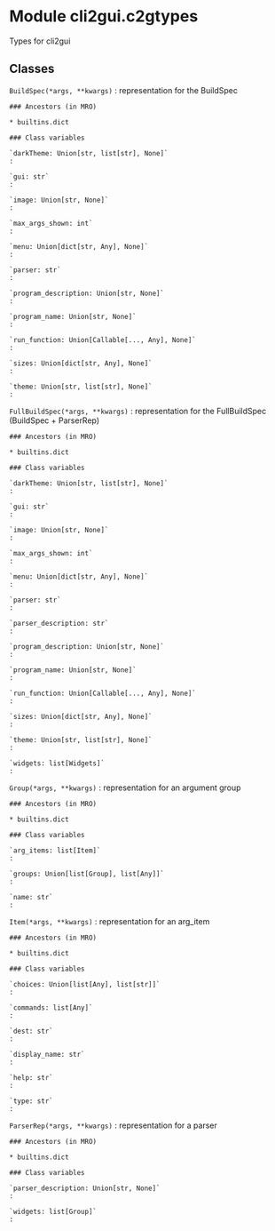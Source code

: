 Module cli2gui.c2gtypes
=======================
Types for cli2gui

Classes
-------

`BuildSpec(*args, **kwargs)`
:   representation for the BuildSpec

    ### Ancestors (in MRO)

    * builtins.dict

    ### Class variables

    `darkTheme: Union[str, list[str], None]`
    :

    `gui: str`
    :

    `image: Union[str, None]`
    :

    `max_args_shown: int`
    :

    `menu: Union[dict[str, Any], None]`
    :

    `parser: str`
    :

    `program_description: Union[str, None]`
    :

    `program_name: Union[str, None]`
    :

    `run_function: Union[Callable[..., Any], None]`
    :

    `sizes: Union[dict[str, Any], None]`
    :

    `theme: Union[str, list[str], None]`
    :

`FullBuildSpec(*args, **kwargs)`
:   representation for the FullBuildSpec (BuildSpec + ParserRep)

    ### Ancestors (in MRO)

    * builtins.dict

    ### Class variables

    `darkTheme: Union[str, list[str], None]`
    :

    `gui: str`
    :

    `image: Union[str, None]`
    :

    `max_args_shown: int`
    :

    `menu: Union[dict[str, Any], None]`
    :

    `parser: str`
    :

    `parser_description: str`
    :

    `program_description: Union[str, None]`
    :

    `program_name: Union[str, None]`
    :

    `run_function: Union[Callable[..., Any], None]`
    :

    `sizes: Union[dict[str, Any], None]`
    :

    `theme: Union[str, list[str], None]`
    :

    `widgets: list[Widgets]`
    :

`Group(*args, **kwargs)`
:   representation for an argument group

    ### Ancestors (in MRO)

    * builtins.dict

    ### Class variables

    `arg_items: list[Item]`
    :

    `groups: Union[list[Group], list[Any]]`
    :

    `name: str`
    :

`Item(*args, **kwargs)`
:   representation for an arg_item

    ### Ancestors (in MRO)

    * builtins.dict

    ### Class variables

    `choices: Union[list[Any], list[str]]`
    :

    `commands: list[Any]`
    :

    `dest: str`
    :

    `display_name: str`
    :

    `help: str`
    :

    `type: str`
    :

`ParserRep(*args, **kwargs)`
:   representation for a parser

    ### Ancestors (in MRO)

    * builtins.dict

    ### Class variables

    `parser_description: Union[str, None]`
    :

    `widgets: list[Group]`
    :